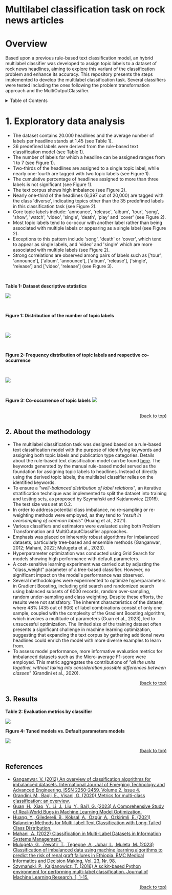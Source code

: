 # Multilabel classification task on rock news articles
# Overview
Based upon a previous rule-based text classification model, an hybrid multilabel classifier was developed to assign topic labels to a dataset of rock news headlines, aiming to explore this variant of the classification problem and enhance its accuracy. This repository presents the steps implemented to develop the multilabel classification task. Several classifiers were tested including the ones following the problem transformation approach and the MultiOutputClassifier.

<details>
<summary> Table of Contents </summary>

1. [Exploratory data analysis](#1-exploratory-data-analysis)
2. [About the methodology](#2-about-the-methodology)
3. [Results](#3-results)
    + [LDA model using Scikit-learn](#1-lda-model-using-scikit-learn)
    + [LDA model using Gensim](#2-lda-model-using-gensim)
4. [Rule-based text classification Vs. Machine Learning classification: final thoughts and further research](#rule-based-text-classification-vs-machine-learning-classification-final-thoughts-and-further-research)
6. [References](#references)

</details>

# 1. Exploratory data analysis
+ The dataset contains 20.000 headlines and the average number of labels per headline stands at 1.45 (see Table 1).
+ 36 predefined labels were derived from the rule-based text classification model (see Table 1).
+ The number of labels for which a headline can be assigned ranges from 1 to 7 (see Figure 1).
+ Two-thirds of the headlines are assigned to a single topic label, while nearly one-fourth are tagged with two topic labels (see Figure 1).
+ The cumulative percentage of headlines assigned to more than three labels is not significant (see Figure 1).
+ The text corpus shows high imbalance (see Figure 2). 
+ Nearly one-third of the headlines (6,397 out of 20,000) are tagged with the class 'diverse', indicating topics other than the 35 predefined labels in this classification task (see Figure 2).
+ Core topic labels include: 'announce', 'release', 'album', 'tour', 'song', 'show', 'watch', 'video', 'single', 'death', 'play' and 'cover' (see Figure 2).
+ Most topic labels tend to co-occur with another label rather than being associated with multiple labels or appearing as a single label (see Figure 2).
+ Exceptions to this pattern include 'song', 'death' or 'cover', which tend to appear as single labels, and 'video' and 'single' which are more associated with multiple labels (see Figure 2).
+ Strong correlations are observed among pairs of labels such as ['tour', 'announce'], ['album', 'announce'], ['album', 'release'], ['single', 'release'] and ['video', 'release'] (see Figure 3).
<br>

**Table 1: Dataset descriptive statistics**

![](https://github.com/IvoDSBarros/multilabel_classification/blob/b2904c6164f0ad19a792c85d5071a6162e78601f/png/eda_desc_statistics.PNG)

<br>

**Figure 1: Distribution of the number of topic labels**

<br>

![](https://github.com/IvoDSBarros/multilabel_classification/blob/30adfe717ba17bf6d367985d50097785d17851fb/png/eda_histogram.png)

<br>

**Figure 2: Frequency distribution of topic labels and respective co-occurrence**

<br>

![](https://github.com/IvoDSBarros/multilabel_classification/blob/06f8f39003d93c910868948cf6f3f6f32f7e5714/png/eda_bar.png)

<br>

**Figure 3: Co-occurrence of topic labels**
![](https://github.com/IvoDSBarros/multilabel_classification/blob/4bf018bf4d9fd4b22ac773e0d95a3e6944e8832d/png/eda_heatmap.png)

<br>

<div align = "right">    
  <a href="#overview">(back to top)</a>
</div>

## 2. About the methodology
+ The multilabel classification task was designed based on a rule-based text classification model with the purpose of identifying keywords and assigning both topic labels and publication type categories. Details about the rule-based text classification model can be found [here](https://github.com/IvoDSBarros/rock-is-not-dead_nlp-experiments-on-rock-news-articles/blob/main/README.md#rule-based-text-classification). The keywords generated by the manual rule-based model served as the foundation for assigning topic labels to headlines. Instead of directly using the derived topic labels, the multilabel classifier relies on the identified keywords.
+ To ensure a *"well-balanced distribution of label relations"*, an iterative stratification technique was implemented to split the dataset into training and testing sets, as proposed by Szymański and Kajdanowicz (2016). The test size was set at 0.2.
+ In order to address potential class imbalance, no re-sampling or re-weighting methods were employed, as they tend to *"result in oversampling of common labels"* (Huang et al., 2021).
+ Various classifiers and estimators were evaluated using both Problem Transformation and MultiOutputClassifier approaches.
+ Emphasis was placed on inherently robust algorithms for imbalanced datasets, particularly tree-based and ensemble methods (Ganganwar, 2012; Mahani, 2022; Mulugeta et al., 2023).
+ Hyperparameter optimization was conducted using Grid Search for models showing high performance with default parameters.
+ A cost-sensitive learning experiment was carried out by adjusting the "class_weight" parameter of a tree-based classifier. However, no significant impact on the model's performance was observed.
+ Several methodologies were experimented to optimize hyperparameters in Gradient Boosting, including grid search and randomized search using balanced subsets of 6000 records, random over-sampling, random under-sampling and class weighting. Despite these efforts, the results were not satisfatory. The inherent characteristics of the dataset, where 48% (435 out of 906) of label combinations consist of only one sample, coupled with the complexity of the Gradient Boosting algorithm, which involves a multitude of parameters (Guan et al., 2023), led to unsucessful optimization. The limited size of the training dataset often presents a significant challenge in machine learning optimization, suggesting that expanding the text corpus by gathering additional news headlines could enrich the model with more diverse examples to learn from.
+ To assess model performance, more informative evaluation metrics for imbalanced datasets such as the Micro-average F1-score were employed. This metric aggregates the contributions of *"all the units together, without taking into consideration possible differences between classes"* (Grandini et al., 2020).

<div align = "right">    
  <a href="#overview">(back to top)</a>
</div>

## 3. Results

**Table 2: Evaluation metrics by classifier**

![](https://github.com/IvoDSBarros/multilabel_classification/blob/b423e99c46ad36e92e79e52b5177f9d5913b3d60/png/evaluation_metrics.PNG)


**Figure 4: Tuned models vs. Default parameters models**

![](https://github.com/IvoDSBarros/multilabel_classification/blob/317ed1a1321710445ebc60eaca9f0cbfc0ad0f18/png/dumbell_eval_metrics_tuned_models.PNG)

<div align = "right">    
  <a href="#overview">(back to top)</a>
</div>

## References
+ [Ganganwar, V. (2012) An overview of classification algorithms for imbalanced datasets. International Journal of Emerging Technology and Advanced Engineering. ISSN 2250-2459, Volume 2, Issue 4.](https://www.researchgate.net/profile/Vaishali-Ganganwar/publication/292018027_An_overview_of_classification_algorithms_for_imbalanced_datasets/links/58c7707a458515478dc4c68b/An-overview-of-classification-algorithms-for-imbalanced-datasets.pdf)
+ [Grandini, M., Bagli, E., Visani, G. (2020) Metrics for multi-class classification: an overview.](https://arxiv.org/pdf/2008.05756.pdf)
+ [Guan, H., Xiao, Y., Li, J., Liu, Y., Bai1, G. (2023) A Comprehensive Study of Real-World Bugs in Machine Learning Model Optimization.](https://baigd.github.io/files/ICSE23-MOB.pdf)
+ [Huang, Y., Giledereli, B., Köksal, A., Özgür, A., Ozkirimli, E. (2021) Balancing Methods for Multi-label Text Classification with Long-Tailed Class Distribution.](https://arxiv.org/abs/2109.04712)
+ [Mahani, A. (2022) Classification in Multi-Label Datasets in Information Systems Management.](https://www.intechopen.com/chapters/85471)
+ [Mulugeta, G., Zewotir, T., Tegegne, A., Juhar, L., Muleta, M. (2023) Classification of imbalanced data using machine learning algorithms to predict the risk of renal graft failures in Ethiopia. BMC Medical Informatics and Decision Making, Vol. 23, Nr. 98.](https://bmcmedinformdecismak.biomedcentral.com/articles/10.1186/s12911-023-02185-5)
+ [Szymański, P., Kajdanowicz, T. (2016) A scikit-based Python environment for performing multi-label classification. Journal of Machine Learning Research, 1, 1-15.](https://arxiv.org/abs/1702.01460)

<div align = "right">    
  <a href="#overview">(back to top)</a>
</div>
